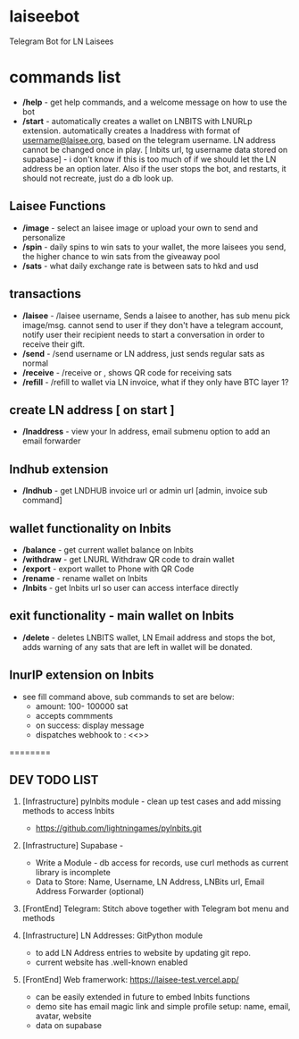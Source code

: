 # laiseebot
Telegram Bot for LN Laisees

# commands list
- **/help** - get help commands, and a welcome message on how to use the bot
- **/start** - automatically creates a wallet on LNBITS with LNURLp extension. automatically creates a lnaddress with format of username@laisee.org, based on the telegram username. LN address cannot be changed once in play. [ lnbits url, tg username data stored on supabase] - i don't know if this is too much of if we should let the LN address be an option later. Also if the user stops the bot, and restarts, it should not recreate, just do a db look up. 

## Laisee Functions
- **/image** - select an laisee image or upload your own to send and personalize 
- **/spin** - daily spins to win sats to your wallet, the more laisees you send, the higher chance to win sats from the giveaway pool 
- **/sats** - what daily exchange rate is between sats to hkd and usd

## transactions
- **/laisee** - /laisee <amt> username, Sends a laisee to another, has sub menu pick image/msg. 
cannot send to user if they don't have a telegram account, notify user their recipient needs to start a conversation in order to receive their gift. 
- **/send** - /send <amt> username or LN address, just sends regular sats as normal
- **/receive** - /receive <amt> or <any amt> , shows QR code for receiving sats
- **/refill** - /refill <amt> to wallet via LN invoice, what if they only have BTC layer 1?

## create LN address [ on start ]
- **/lnaddress** - view your ln address, email submenu option to add an email forwarder

## lndhub extension
- **/lndhub** - get LNDHUB invoice url or admin url [admin, invoice sub command]

## wallet functionality on lnbits
- **/balance** - get current wallet balance on lnbits
- **/withdraw** - get LNURL Withdraw QR code to drain wallet
- **/export** - export wallet to Phone with QR Code
- **/rename** - rename wallet on lnbits
- **/lnbits** - get lnbits url so user can access interface directly

## exit functionality - main wallet on lnbits
- **/delete** - deletes LNBITS wallet, LN Email address and stops the bot, adds warning of any sats that are left in wallet will be donated. 

## lnurlP extension on lnbits
- see fill command above, sub commands to set are below:
    * amount: 100- 100000 sat
    * accepts commments
    * on success: display message 
    * dispatches webhook to : <<>>

========

## DEV TODO LIST

1) [Infrastructure] pylnbits module - clean up test cases and add missing methods to access lnbits
    * https://github.com/lightningames/pylnbits.git

2) [Infrastructure] Supabase -  
    * Write a Module - db access for records, use curl methods as current library is incomplete
    * Data to Store: Name, Username, LN Address, LNBits url, Email Address Forwarder (optional)

3) [FrontEnd] Telegram: Stitch above together with Telegram bot menu and methods

4) [Infrastructure] LN Addresses: GitPython module
    * to add LN Address entries to website by updating git repo. 
    * current website has .well-known enabled
 
5) [FrontEnd] Web framerwork: https://laisee-test.vercel.app/
    * can be easily extended in future to embed lnbits functions
    * demo site has email magic link and simple profile setup: name, email, avatar, website
    * data on supabase
